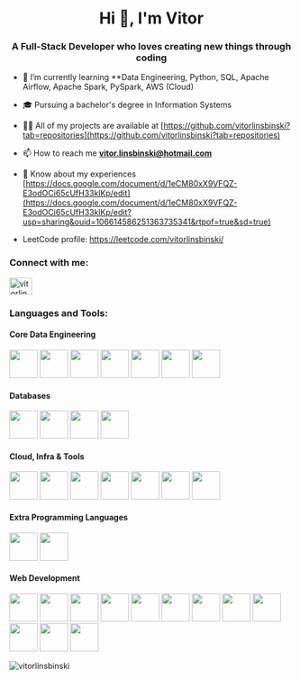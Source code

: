 <h1 align="center">Hi 👋, I'm Vitor</h1>
<h3 align="center">A Full-Stack Developer who loves creating new things through coding</h3>

- 🌱 I’m currently learning **Data Engineering, Python, SQL, Apache Airflow, Apache Spark, PySpark, AWS (Cloud)

- 🎓 Pursuing a bachelor's degree in Information Systems 

- 👨‍💻 All of my projects are available at [https://github.com/vitorlinsbinski?tab=repositories](https://github.com/vitorlinsbinski?tab=repositories)

- 📫 How to reach me **vitor.linsbinski@hotmail.com**

- 📄 Know about my experiences [https://docs.google.com/document/d/1eCM80xX9VFQZ-E3odOCi65cUfH33klKp/edit](https://docs.google.com/document/d/1eCM80xX9VFQZ-E3odOCi65cUfH33klKp/edit?usp=sharing&ouid=106614586251363735341&rtpof=true&sd=true)

- LeetCode profile: https://leetcode.com/vitorlinsbinski/

<h3 align="left">Connect with me:</h3>
<p align="left">
<a href="https://linkedin.com/in/vitorlinsbinski" target="blank"><img align="center" src="https://raw.githubusercontent.com/rahuldkjain/github-profile-readme-generator/master/src/images/icons/Social/linked-in-alt.svg" alt="vitorlinsbinski" height="30" width="40" /></a>
</p>

<h3 align="left">Languages and Tools:</h3>


<h4 align="left">Core Data Engineering</h4>
<p align="left">
  <!-- Core Data Engineering -->
  <img src="https://cdn.jsdelivr.net/gh/devicons/devicon/icons/python/python-original.svg" width="50" height="50"/>
  <img src="https://cdn.jsdelivr.net/gh/devicons/devicon@latest/icons/pandas/pandas-original-wordmark.svg" width="50" height="50"/>
  <img src="https://cdn.jsdelivr.net/gh/devicons/devicon@latest/icons/jupyter/jupyter-original-wordmark.svg" width="50" height="50"/>
  <img src="https://cdn.jsdelivr.net/gh/devicons/devicon@latest/icons/apacheairflow/apacheairflow-original.svg" width="50" height="50"/>
  <img src="https://cdn.jsdelivr.net/gh/devicons/devicon@latest/icons/apachespark/apachespark-original.svg" width="50" height="50"/>
  <img src="https://cdn.jsdelivr.net/gh/devicons/devicon@latest/icons/hadoop/hadoop-original.svg" width="50" height="50"/>
  <img src="https://cdn.jsdelivr.net/gh/devicons/devicon@latest/icons/apachekafka/apachekafka-original.svg" width="50" height="50"/>
</p>

<h4 align="left">Databases</h4>
<p align="left">
  <!-- Databases -->
  <img src="https://cdn.jsdelivr.net/gh/devicons/devicon@latest/icons/postgresql/postgresql-plain-wordmark.svg" width="50" height="50"/>
  <img src="https://cdn.jsdelivr.net/gh/devicons/devicon@latest/icons/mysql/mysql-plain-wordmark.svg" width="50" height="50"/>
  <img src="https://cdn.jsdelivr.net/gh/devicons/devicon@latest/icons/mongodb/mongodb-plain-wordmark.svg" width="50" height="50"/>
  <img src="https://cdn.jsdelivr.net/gh/devicons/devicon@latest/icons/cassandra/cassandra-original-wordmark.svg" width="50" height="50"/>
</p>

<h4 align="left">Cloud, Infra & Tools</h4>
<p align="left">
  <!-- Cloud & Tools -->
  <img src="https://cdn.jsdelivr.net/gh/devicons/devicon@latest/icons/amazonwebservices/amazonwebservices-plain-wordmark.svg" width="50" height="50"/>
  <img src="https://cdn.jsdelivr.net/gh/devicons/devicon/icons/linux/linux-original.svg" width="50" height="50"/>
  <img src="https://cdn.jsdelivr.net/gh/devicons/devicon@latest/icons/docker/docker-plain-wordmark.svg" width="50" height="50"/>
  <img src="https://cdn.jsdelivr.net/gh/devicons/devicon/icons/postman/postman-original.svg" width="50" height="50"/>
  <img src="https://cdn.jsdelivr.net/gh/devicons/devicon@latest/icons/githubactions/githubactions-plain-wordmark.svg" width="50" height="50"/>
  <img src="https://cdn.jsdelivr.net/gh/devicons/devicon/icons/git/git-original.svg" width="50" height="50"/>
  <img src="https://uxwing.com/wp-content/themes/uxwing/download/brands-and-social-media/github-white-icon.png" width="50" height="50"/>
</p>
<h4 align="left">Extra Programming Languages</h4>
<p align="left">
  <!-- Extra Languages -->
  <img src="https://cdn.jsdelivr.net/gh/devicons/devicon/icons/cplusplus/cplusplus-original.svg" width="50" height="50"/>
  <img src="https://cdn.jsdelivr.net/gh/devicons/devicon@latest/icons/java/java-original.svg" width="50" height="50"/>
</p>
<h4 align="left">Web Development</h4>
<p align="left">
  <img src="https://cdn.jsdelivr.net/gh/devicons/devicon/icons/html5/html5-original.svg" width="50" height="50"/>
  <img src="https://cdn.jsdelivr.net/gh/devicons/devicon/icons/css3/css3-original.svg" width="50" height="50"/>
  <img src="https://cdn.jsdelivr.net/gh/devicons/devicon/icons/javascript/javascript-original.svg" width="50" height="50"/>
  <img src="https://cdn.jsdelivr.net/gh/devicons/devicon/icons/typescript/typescript-original.svg" width="50" height="50"/>
  <img src="https://cdn.jsdelivr.net/gh/devicons/devicon/icons/react/react-original.svg" width="50" height="50"/>
  <img src="https://cdn.jsdelivr.net/gh/devicons/devicon/icons/tailwindcss/tailwindcss-original.svg" width="50" height="50"/>
  <img src="https://cdn.jsdelivr.net/gh/devicons/devicon/icons/nextjs/nextjs-original.svg" width="50" height="50"/>
  <img src="https://cdn.jsdelivr.net/gh/devicons/devicon/icons/sass/sass-original.svg" width="50" height="50"/>
  <img src="https://cdn.jsdelivr.net/gh/devicons/devicon/icons/figma/figma-original.svg" width="50" height="50"/>
  <img src="https://cdn.jsdelivr.net/gh/devicons/devicon@latest/icons/nodejs/nodejs-plain-wordmark.svg" width="50" height="50"/>
  <img src="https://cdn.worldvectorlogo.com/logos/expressjs.svg" width="50" height="50"/>
  <img src="https://cdn.jsdelivr.net/gh/devicons/devicon@latest/icons/fastify/fastify-original.svg" width="50" height="50"/>
</p>



<p><img align="center" src="https://github-readme-stats.vercel.app/api/top-langs?username=vitorlinsbinski&show_icons=true&locale=en&layout=compact" alt="vitorlinsbinski" /></p>
